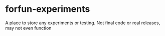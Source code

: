 # forfun-experiments
 A place to store any experiments or testing. Not final code or real releases, may not even function
